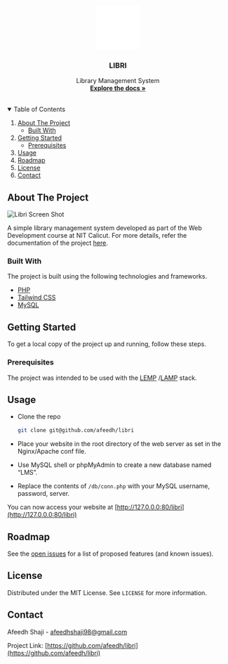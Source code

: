 
<p align="center">
  <a href="https://github.com/othneildrew/Best-README-Template">
    <img src="./static/svg/libri_outline_animated.svg" alt="Logo" width="100" height="100">
  </a>

  <h3 align="center">LIBRI</h3>

  <p align="center">
    Library Management System
    <br />
    <a href="https://github.com/afeedh/libri/docs"><strong>Explore the docs »</strong></a>
    <br />
    <br />
  </p>
</p>



<!-- TABLE OF CONTENTS -->
<details open="open">
  <summary>Table of Contents</summary>
  <ol>
    <li>
      <a href="#about-the-project">About The Project</a>
      <ul>
        <li><a href="#built-with">Built With</a></li>
      </ul>
    </li>
    <li>
      <a href="#getting-started">Getting Started</a>
      <ul>
        <li><a href="#prerequisites">Prerequisites</a></li>
      </ul>
    </li>
    <li><a href="#installation">Usage</a></li>
    <li><a href="#roadmap">Roadmap</a></li>
    <li><a href="#license">License</a></li>
    <li><a href="#contact">Contact</a></li>
  </ol>
</details>



<!-- ABOUT THE PROJECT -->
## About The Project

![Libri Screen Shot][product-screenshot]

A simple library management system developed as part of the Web Development course at NIT Calicut. For more details, refer the documentation of the project [here](https://github.com/afeedh/libri/doc/).

### Built With

The project is built using the following technologies and frameworks.

* [PHP](https://www.php.net/manual/en/)
* [Tailwind CSS](https://tailwindcss.com/docs)
* [MySQL](https://dev.mysql.com/doc/)


<!-- GETTING STARTED -->
## Getting Started

To get a local copy of the project up and running, follow these steps.

### Prerequisites

The project was intended to be used with the [LEMP](https://www.digitalocean.com/community/tutorials/how-to-install-linux-nginx-mysql-php-lemp-stack-in-ubuntu-16-04) 
/[LAMP](https://www.digitalocean.com/community/tutorials/how-to-install-linux-apache-mysql-php-lamp-stack-ubuntu-18-04) stack.

## Usage

* Clone the repo
   ```sh
   git clone git@github.com/afeedh/libri
   ``` 

* Place your website in the root directory of the web server as set in the Nginx/Apache conf file.

* Use MySQL shell or phpMyAdmin to create a new database named “LMS”.

* Replace the contents of `/db/conn.php` with your MySQL username, password, server.

You can now access your website at [http://127.0.0.0:80/libri](http://127.0.0.0:80/libri)


<!-- ROADMAP -->
## Roadmap

See the [open issues](https://github.com/afeedh/libri/issues) for a list of proposed features (and known issues).


<!-- LICENSE -->
## License

Distributed under the MIT License. See `LICENSE` for more information.


<!-- CONTACT -->
## Contact

Afeedh Shaji - afeedhshaji98@gmail.com

Project Link: [https://github.com/afeedh/libri](https://github.com/afeedh/libri)

[product-screenshot]:https://cdn.glitch.com/36e1bf5d-46aa-4bf1-ac11-131e5426a4d5%2Flogin_libri.png?v=1606148990897